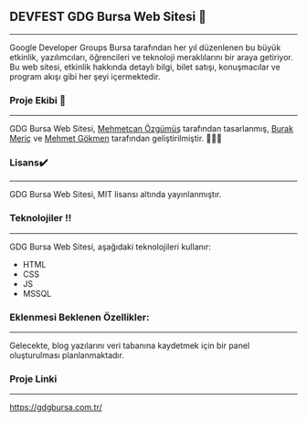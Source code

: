 ## **DEVFEST GDG Bursa Web Sitesi 🚀** 

---

Google Developer Groups Bursa tarafından her yıl düzenlenen bu büyük etkinlik, yazılımcıları, öğrencileri ve teknoloji meraklılarını bir araya getiriyor. Bu web sitesi, etkinlik hakkında detaylı bilgi, bilet satışı, konuşmacılar ve program akışı gibi her şeyi içermektedir.

### **Proje Ekibi** 👏

---

GDG Bursa Web Sitesi, [Mehmetcan Özgümüş](https://www.behance.net/mehmetcan6) tarafından tasarlanmış, [Burak Meriç](https://github.com/burakmrc) ve [Mehmet Gökmen](https://github.com/Mhmtgokmen) tarafından geliştirilmiştir. 🚀🚀🚀

### **Lisans✔️**

---

GDG Bursa Web Sitesi, MIT lisansı altında yayınlanmıştır.

### **Teknolojiler ‼️**

---

GDG Bursa Web Sitesi, aşağıdaki teknolojileri kullanır:

*   HTML
*   CSS
*   JS
*   MSSQL

### Eklenmesi Beklenen Özellikler:

---

Gelecekte, blog yazılarını veri tabanına kaydetmek için bir panel oluşturulması planlanmaktadır.

### Proje Linki

---

https://gdgbursa.com.tr/
